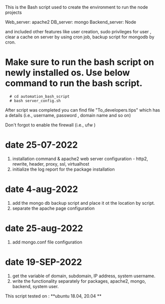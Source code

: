 
This is the Bash script used to create the environment to run the node projects 

Web_server: apache2
DB_server: mongo 
Backend_server: Node

and included other features like user creation, sudo privileges for user , clear a cache on server by using cron job, backup script for mongodb by cron.


# Make sure to run the bash script on newly installed os. Use below command to run the bash script.

      # cd automation_bash_script
      # bash server_config.sh

After script was completed you can find file "To_developers.tips" which has a details (i.e., username, password , domain name and so on)

Don't forgot to enable the firewall (i.e., ufw )

# date 25-07-2022
  1. installation command & apache2 web server configuration - http2, rewrite, header, proxy, ssl, virtualhost
  2. initialize the log report for the package installation

# date 4-aug-2022
  1. add the mongo db backup script and place it ot the location by script.
  2. separate the apache page configuration

# date 25-aug-2022
  1. add mongo.conf file configuration

# date 19-SEP-2022
  1. get the variable of domain, subdomain, IP address, system username.
  2. write the functionality separately for packages, apache2, mongo, backend, system user.
  
  
  This script tested on : **ubuntu 18.04, 20.04 **
